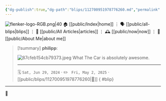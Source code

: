 ```yaml
---
{"dg-publish":true,"dg-path":"blips/112700951978776260.md","permalink":"/blips/112700951978776260/","title":"philipp on mastodon @ 2024-06-29","created":"2024-06-29T16:54:13","updated":"2025-05-02T08:50:44"}
---
```



<div class="transclusion internal-embed is-loaded"><div class="markdown-embed">




![flenker-logo-RGB.png|40](/img/user/attachments/flenker-logo-RGB.png)
🏠 [[public/Index\|home]]  ⋮ 🗣️ [[public/all-blips\|blips]] ⋮  📝 [[public/All Articles\|articles]]  ⋮ 🕰️ [[public/now\|now]] ⋮ 🪪 [[public/About Me\|about me]]


</div></div>


> [!summary] **philipp**:
>
> ![87cfeb154cb79373.jpeg](/img/user/attachments/87cfeb154cb79373.jpeg)
> What The Car is absolutely awesome.
> - - -
>
> 🗓️ <code>Sat, Jun 29, 2024</code>  · ✏️ <code> Fri, May 2, 2025</code>  · [[public/blips/112700951978776260\|🔗]]
{ #blip}


- - -

 👾
